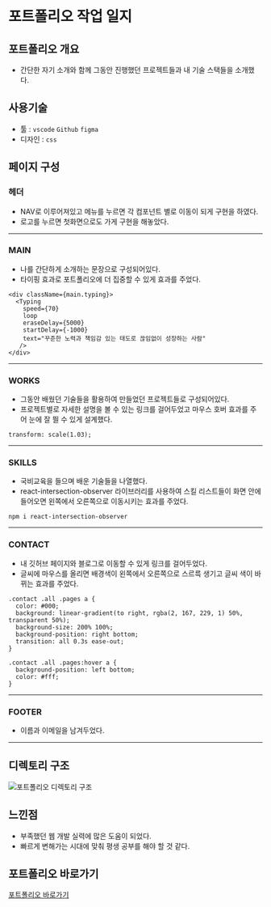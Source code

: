 # 포트폴리오 작업 일지
## 포트폴리오 개요
 - 간단한 자기 소개와 함께 그동안 진행했던 프로젝트들과 내 기술 스택들을 소개했다.

## 사용기술

* 툴 : `vscode` `Github` `figma`
* 디자인 : `css`

## 페이지 구성
### 헤더
 - NAV로 이루어져있고 메뉴를 누르면 각 컴포넌트 별로 이동이 되게 구현을 하였다.
 - 로고를 누르면 첫화면으로도 가게 구현을 해놓았다.

---

### MAIN
 - 나를 간단하게 소개하는 문장으로 구성되어있다.
 - 타이핑 효과로 포트폴리오에 더 집중할 수 있게 효과를 주었다.
```
<div className={main.typing}>
  <Typing
    speed={70}
    loop
    eraseDelay={5000}
    startDelay={-1000}
    text="꾸준한 노력과 책임감 있는 태도로 끊임없이 성장하는 사람"
   />
</div>
   ```

---

### WORKS
 - 그동안 배웠던 기술들을 활용하여 만들었던 프로젝트들로 구성되어있다.
 - 프로젝트별로 자세한 설명을 볼 수 있는 링크를 걸어두었고 마우스 호버 효과를 주어 눈에 잘 띌 수 있게 설계했다.
```
transform: scale(1.03);
```

---

### SKILLS
 - 국비교육을 들으며 배운 기술들을 나열했다.
 - react-intersection-observer 라이브러리를 사용하여 스킬 리스트들이 화면 안에 들어오면 왼쪽에서 오른쪽으로 이동시키는 효과를 주었다.
```
npm i react-intersection-observer
```
---

### CONTACT
- 내 깃허브 페이지와 블로그로 이동할 수 있게 링크를 걸어두었다.
- 글씨에 마우스를 올리면 배경색이 왼쪽에서 오른쪽으로 스르륵 생기고 글씨 색이 바뀌는 효과를 주었다.
```
.contact .all .pages a {
  color: #000;
  background: linear-gradient(to right, rgba(2, 167, 229, 1) 50%, transparent 50%);
  background-size: 200% 100%;
  background-position: right bottom;
  transition: all 0.3s ease-out;
}

.contact .all .pages:hover a {
  background-position: left bottom;
  color: #fff;
}
```

---

### FOOTER
 - 이름과 이메일을 남겨두었다.

---

## 디렉토리 구조
![포트폴리오 디렉토리 구조](https://github.com/sslee1210/portpolio/assets/142865231/c37e4ad9-6905-4996-9820-ab470cbc71a3)


## 느낀점
 - 부족했던 웹 개발 실력에 많은 도움이 되었다.
 - 빠르게 변해가는 시대에 맞춰 평생 공부를 해야 할 것 같다.

## 포트폴리오 바로가기
<a href="https://sslee1210.github.io/portpolio/" target="_blank">포트폴리오 바로가기</a>
